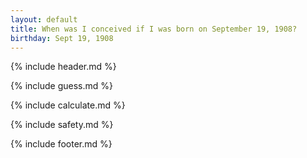 ```yaml
---
layout: default
title: When was I conceived if I was born on September 19, 1908?
birthday: Sept 19, 1908
---
```


{% include header.md %}

{% include guess.md %}

{% include calculate.md %}

{% include safety.md %}

{% include footer.md %}



